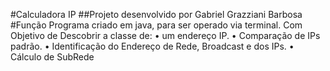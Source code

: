 #Calculadora IP
##Projeto desenvolvido por
Gabriel Grazziani Barbosa
#Função
Programa criado em java, para ser operado via terminal. Com Objetivo de Descobrir a classe de:
•	um endereço IP.
•	Comparação de IPs padrão.
•	Identificação do Endereço de Rede, Broadcast e dos IPs.
•	Cálculo de SubRede 
